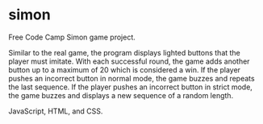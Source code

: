 # simon

Free Code Camp Simon game project.

Similar to the real game, the program displays lighted buttons that the player must imitate. With each successful round, the game adds another button up to a maximum of 20 which is considered a win. If the player pushes an incorrect button in normal mode, the game buzzes and repeats the last sequence. If the player pushes an incorrect button in strict mode, the game buzzes and displays a new sequence of a random length.

JavaScript, HTML, and CSS.
